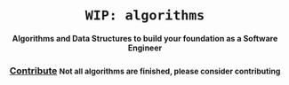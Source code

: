 <div align="center">
  <h1><code>WIP: algorithms</code></h1>

  <strong>Algorithms and Data Structures to build your foundation as a Software Engineer</strong>

  <h3>
    <a href="https://github.com/unobatbayar/algorithms/pull/new/master">Contribute</a>
    <small>Not all algorithms are finished, please consider contributing</small>
  </h3>
</div>
